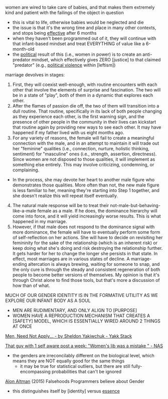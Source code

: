 
women are wired to take care of babies, and that makes them extremely kind and patient with the failings of the object in question
- this is vital to life, otherwise babies would be neglected and die
- the issue is that it's the wrong time and place in many other contexts, and stops being [effective](purpose) after 6 months
- when they haven't been programmed out of it, they will continue with that infant-based mindset and treat EVERYTHING of value like a 6-month-old
- the [political](power-types) result of this (i.e., women in power) is to create an anti-predator mindset, which effectively gives ZERO [justice] to that claimed "predator" (e.g., [political violence](war) within [leftism])

marriage devolves in stages:
1. First, they will coexist well-enough, with routine encounters with each other that involve the elements of surprise and fascination. The two will be in a state of "play", both of them in a dynamic that explores each other.
2. After the flames of passion die off, the two of them will transition into a dull routine. That routine, specifically in its lack of both people changing as they experience each other, is the first warning sign, and the presence of other people in the community in their lives can kickstart that routine again by providing new ways to see each other. It may have happened if my father lived with us eight months ago.
3. For any variety of reasons, the female will fail to create a meaningful connection with the male, and in an attempt to maintain it will trade out her "feminine" qualities (i.e., connection, nurture, holistic thinking, sentiment) for "masculine" ones (i.e., strength, assertion, directness). Since women are not disposed to those qualities, it will implement as something else entirely. This may involve criticizing, condemning, or complaining.
  - In the process, she may devote her heart to another male figure who demonstrates those qualities. More often than not, the new male figure is less familiar to her, meaning they're starting into Step 1 together, and she doesn't realize this will repeat itself eventually.
4. The natural male response will be to treat their not-male-but-behaving-like-a-male female as a male. If he does, the dominance hierarchy will come into force, and it will yield increasingly worse results. This is what happened in my marriage.
5. However, if that male does not respond to the dominance signal with more dominance, the female will have to eventually perform some form of self-reflection on her actions. She will have to decide on revisiting her femininity for the sake of the relationship (which is an inherent risk) or keep doing what she's doing and risk destroying the relationship further. It gets harder for her to change the longer she persists in that state.
In effect, most marriages are in various states of decline. A marriage-ending altercation is always brewing, waiting for someone to snap, and the only cure is through the steady and consistent regeneration of both people to become better versions of themselves. My opinion is that it's through Christ alone to find those tools, but that's more a discussion of how than of what.

MUCH OF OUR GENDER IDENTITY IS IN THE FORMATIVE UTILITY AS WE EXPLORE OUR INFANT BODY AS A SOUL
- MEN ARE RUDIMENTARY, AND ONLY ALIGN TO [PURPOSE]
- WOMEN HAVE A REPRODUCTION MECHANISM THAT CREATES A [SAFETY] MODEL, WHICH IS ESSENTIALLY WIRED AROUND 2 THINGS AT ONCE

[Men, Need Not Apply... - by Sheldon Yakiwchuk - Yakk Stack](https://sheldonyakiwchuk.substack.com/p/men-need-not-apply)

[That guy with 1 self aware post a week: "Women's lib was a mistake " - NAS](https://noauthority.social/@Monsignor_DickFace@poa.st/112198466621760531)
- the genders are irreconcilably different on the biological level, which means they are NOT equally good for the same things
  - it may be true for statistical outliers, but there are still fully-encompassing probabilities that can't be ignored

[Alon Altman](https://medium.com/gender-2-0/falsehoods-programmers-believe-about-gender-f9a3512b4c9c)
(2015) Falsehoods Programmers believe about Gender
- this distinguishes itself by [identity] versus [essence](humanity)
